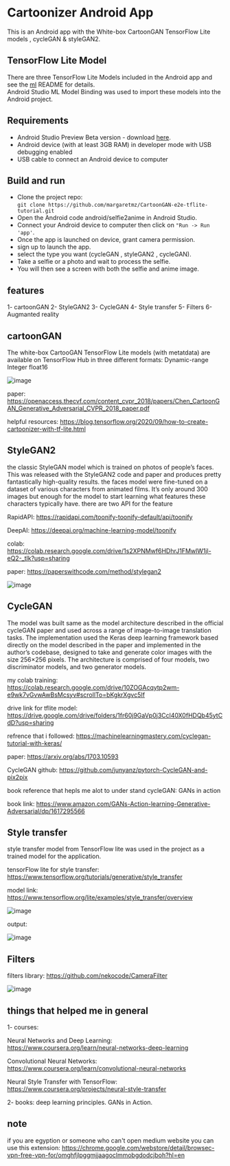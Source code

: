 # Cartoonizer Android App

This is an Android  app with the White-box CartoonGAN TensorFlow Lite models , cycleGAN & styleGAN2.   

## TensorFlow Lite Model
There are three TensorFlow Lite Models included in the Android app and see the [ml](../ml/) README for details.  
Android Studio ML Model Binding was used to import these models into the Android project.

## Requirements
* Android Studio Preview Beta version - download [here](https://developer.android.com/studio/preview).
* Android device (with at least 3GB RAM) in developer mode with USB debugging enabled
* USB cable to connect an Android device to computer

## Build and run
* Clone the project repo:  
`git clone https://github.com/margaretmz/CartoonGAN-e2e-tflite-tutorial.git`  
* Open the Android code android/selfie2anime in Android Studio.
* Connect your Android device to computer then click on `"Run -> Run 'app'`.
* Once the app is launched on device, grant camera permission.
* sign up to launch the app.
* select the type you want (cycleGAN , styleGAN2 , cycleGAN).
* Take a selfie or a photo and wait to process the selfie. 
* You will then see a screen with both the selfie and anime image.

## features
1- cartoonGAN
2- StyleGAN2
3- CycleGAN
4- Style transfer
5- Filters
6- Augmanted reality


## cartoonGAN
The white-box CartooGAN TensorFlow Lite models (with metatdata) are available on TensorFlow Hub in three different formats:
Dynamic-range
Integer
float16

![image](https://user-images.githubusercontent.com/60838458/126578239-7c5c7afb-6044-4312-b5a0-192b53e6dc75.png)


paper: https://openaccess.thecvf.com/content_cvpr_2018/papers/Chen_CartoonGAN_Generative_Adversarial_CVPR_2018_paper.pdf

helpful resources: https://blog.tensorflow.org/2020/09/how-to-create-cartoonizer-with-tf-lite.html

## StyleGAN2

the classic StyleGAN model which is trained on photos of people’s faces. This was released with the StyleGAN2 code and paper and produces pretty fantastically high-quality results.
the faces model were fine-tuned on a dataset of various characters from animated films. It’s only around 300 images but enough for the model to start learning what features these characters typically have.
there are two API for the feature 

RapidAPI: https://rapidapi.com/toonify-toonify-default/api/toonify

DeepAI: https://deepai.org/machine-learning-model/toonify

colab: https://colab.research.google.com/drive/1s2XPNMwf6HDhrJ1FMwlW1jl-eQ2-_tlk?usp=sharing

paper: https://paperswithcode.com/method/stylegan2

![image](https://user-images.githubusercontent.com/60838458/126884084-22b51924-3f07-4a01-a76c-dcad8e6fd4fb.png)


## CycleGAN
The model was built same as the model architecture described in the official cycleGAN paper and used across a range of image-to-image translation tasks.
The implementation used the Keras deep learning framework based directly on the model described in the paper and implemented in the author’s codebase, designed to take and generate color images with the size 256×256 pixels. The architecture is comprised of four models, two discriminator models, and two generator models.

my colab training: https://colab.research.google.com/drive/10ZOGAcqytp2wm-e9wk7vGvwAwBsMcsyv#scrollTo=bKgkrXgvc5If

drive link for tflite model: https://drive.google.com/drive/folders/1fr60j9GaVp0j3Ccl40X0fHDQb45ytCdD?usp=sharing

refrence that i followed: https://machinelearningmastery.com/cyclegan-tutorial-with-keras/

paper: https://arxiv.org/abs/1703.10593

CycleGAN github: https://github.com/junyanz/pytorch-CycleGAN-and-pix2pix

book reference that hepls me alot to under stand cycleGAN: GANs in action

book link: https://www.amazon.com/GANs-Action-learning-Generative-Adversarial/dp/1617295566

## Style transfer
style transfer model from TensorFlow lite was used in the project as a trained model for the application.

tensorFlow lite for style transfer: https://www.tensorflow.org/tutorials/generative/style_transfer

model link: https://www.tensorflow.org/lite/examples/style_transfer/overview

![image](https://user-images.githubusercontent.com/60838458/126884294-be707361-d415-4bc1-a1e6-065e1ee258ab.png)


output:

![image](https://user-images.githubusercontent.com/60838458/126884297-f97f4baa-e47f-4f56-9170-0dc294fa4ad5.png)


## Filters
filters library: https://github.com/nekocode/CameraFilter

![image](https://user-images.githubusercontent.com/60838458/126884326-a1d4eee6-5dc7-425a-befb-7de0a6d6126f.png)


## things that helped me in general
1- courses:

Neural Networks and Deep Learning: https://www.coursera.org/learn/neural-networks-deep-learning

Convolutional Neural Networks: https://www.coursera.org/learn/convolutional-neural-networks

Neural Style Transfer with TensorFlow: https://www.coursera.org/projects/neural-style-transfer

2- books:
deep learning principles.
GANs in Action.

## note
if you are egyption or someone who can't open medium website you can use this extension:
https://chrome.google.com/webstore/detail/browsec-vpn-free-vpn-for/omghfjlpggmjjaagoclmmobgdodcjboh?hl=en
